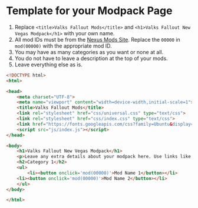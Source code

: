 # Template for your Modpack Page

1. Replace `<title>Valks Fallout Mods</title>` and `<h1>Valks Fallout New Vegas Modpack</h1>` with your own name.
2. All mod IDs must be from the [Nexus Mods Site](https://www.nexusmods.com). Replace the `00000` in `mod(00000)` with the appropriate mod ID.
3. You may have as many categories as you want or none at all.
4. You do not have to leave a description at the top of your mods.
5. Leave everything else as is.

```html
<!DOCTYPE html>
<html>

<head>
	<meta charset="UTF-8">
	<meta name="viewport" content="width=device-width,initial-scale=1">
	<title>Valks Fallout Mods</title>
	<link rel="stylesheet" href="css/universal.css" type="text/css">
	<link rel="stylesheet" href="css/index.css" type="text/css">
	<link href="https://fonts.googleapis.com/css?family=Ubuntu&display=swap" rel="stylesheet">
	<script src="js/index.js"></script>
</head>

<body>
	<h1>Valks Fallout New Vegas Modpack</h1>
	<p>Leave any extra details about your modpack here. Use links like <a href="https://www.duckduckgo.com/" target="_blank">this</a>.</p>
	<h2>Category 1</h2>
	<ul>
		<li><button onclick='mod(00000)'>Mod Name 1</button></li>
    <li><button onclick='mod(00000)'>Mod Name 2</button></li>
	</ul>
</body>

</html>
```
